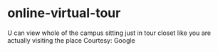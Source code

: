 # online-virtual-tour
U can view whole of the campus sitting just in tour closet like you are actually visiting the place
Courtesy: Google
